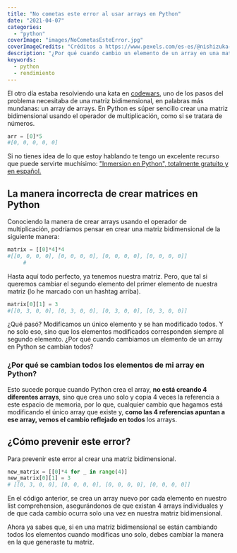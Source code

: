 ```yaml
---
title: "No cometas este error al usar arrays en Python"
date: "2021-04-07"
categories: 
  - "python"
coverImage: "images/NoCometasEsteError.jpg"
coverImageCredits: "Créditos a https://www.pexels.com/es-es/@nishizuka-25426/"
description: "¿Por qué cuando cambio un elemento de un array en una matriz Python se cambian todos las demás? Te explico porqué sucede y como prevenirlo."
keywords:
  - python
  - rendimiento
---
```


El otro día estaba resolviendo una kata en [codewars](http://www.codewars.com/r/qsX8Ww), uno de los pasos del problema necesitaba de una matriz bidimensional, en palabras más mundanas: un array de arrays. En Python es súper sencillo crear una matriz bidimensional usando el operador de multiplicación, como si se tratara de números.

```python
arr = [0]*5
#[0, 0, 0, 0, 0]
```

Si no tienes idea de lo que estoy hablando te tengo un excelente recurso que puede servirte muchísimo: ["Inmersion en Python", totalmente gratuito y en español.](/aprende-python-desde-cero-con-este-libro-gratuito/)

## La manera incorrecta de crear matrices en Python

Conociendo la manera de crear arrays usando el operador de multiplicación, podríamos pensar en crear una matriz bidimensional de la siguiente manera:

```python
matrix = [[0]*4]*4
#[[0, 0, 0, 0], [0, 0, 0, 0], [0, 0, 0, 0], [0, 0, 0, 0]]
     #
```

Hasta aquí todo perfecto, ya tenemos nuestra matriz. Pero, que tal si queremos cambiar el segundo elemento del primer elemento de nuestra matriz (lo he marcado con un hashtag arriba).

```python
matrix[0][1] = 3
#[[0, 3, 0, 0], [0, 3, 0, 0], [0, 3, 0, 0], [0, 3, 0, 0]]
```

¿Qué pasó? Modificamos un único elemento y se han modificado todos. Y no solo eso, sino que los elementos modificados corresponden siempre al segundo elemento. ¿Por qué cuando cambiamos un elemento de un array en Python se cambian todos?

### ¿Por qué se cambian todos los elementos de mi array en Python?

Esto sucede porque cuando Python crea el array, **no está creando 4 diferentes arrays**, sino que crea uno solo y copia 4 veces la referencia a este espacio de memoria, por lo que, cualquier cambio que hagamos está modificando el único array que existe y, **como las 4 referencias apuntan a ese array, vemos el cambio reflejado en todos** los arrays.

## ¿Cómo prevenir este error?

Para prevenir este error al crear una matriz bidimensional.

```python
new_matrix = [[0]*4 for _ in range(4)]
new_matrix[0][1] = 3
# [[0, 3, 0, 0], [0, 0, 0, 0], [0, 0, 0, 0], [0, 0, 0, 0]]
```

En el código anterior, se crea un array nuevo por cada elemento en nuestro list comprehension, asegurándonos de que existan 4 arrays individuales y de que cada cambio ocurra solo una vez en nuestra matriz bidimensional.

Ahora ya sabes que, si en una matriz bidimensional se están cambiando todos los elementos cuando modificas uno solo, debes cambiar la manera en la que generaste tu matriz.
